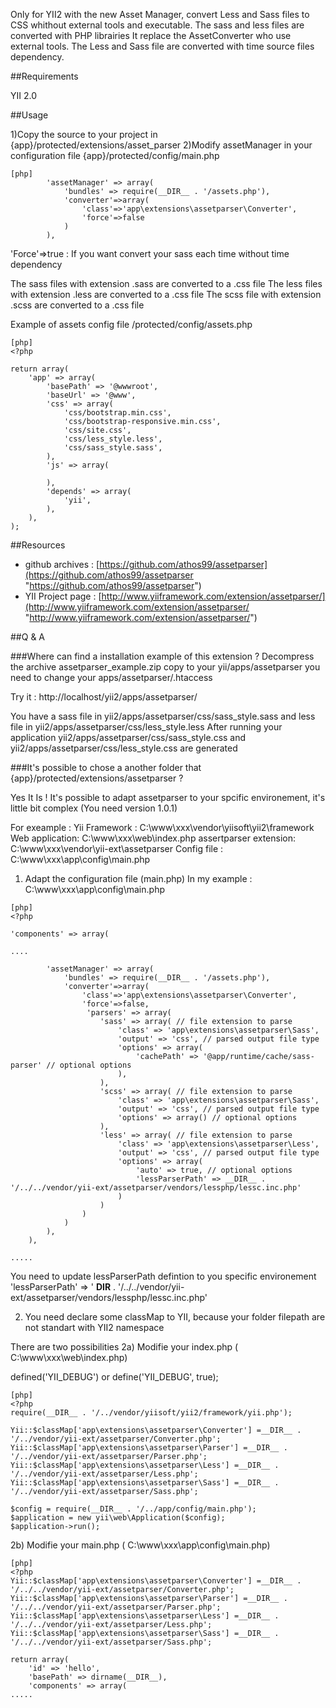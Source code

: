 Only for YII2 with the new Asset Manager, convert Less and Sass files to CSS whithout external tools and executable. The sass and less files are converted with PHP librairies
It replace the AssetConverter who use external tools.
The Less and Sass file are converted with time source files dependency.

##Requirements

YII 2.0

##Usage

1)Copy the source to your project in {app}/protected/extensions/asset_parser
2)Modify assetManager in your configuration file {app}/protected/config/main.php


~~~
[php]
        'assetManager' => array(
            'bundles' => require(__DIR__ . '/assets.php'),
            'converter'=>array(
                'class'=>'app\extensions\assetparser\Converter',
                'force'=>false
            )
        ),
~~~

'Force'=>true : If you want convert your sass each time without time dependency

The sass files with extension .sass are converted to a .css file
The less files with extension .less are converted to a .css file
The scss file with extension .scss are converted to a .css file


Example of assets config file /protected/config/assets.php


~~~
[php]
<?php

return array(
	'app' => array(
		'basePath' => '@wwwroot',
		'baseUrl' => '@www',
		'css' => array(
			'css/bootstrap.min.css',
			'css/bootstrap-responsive.min.css',
			'css/site.css',
            'css/less_style.less',
            'css/sass_style.sass',
		),
		'js' => array(

		),
		'depends' => array(
			'yii',
		),
	),
);

~~~



##Resources


* github archives :  [https://github.com/athos99/assetparser](https://github.com/athos99/assetparser "https://github.com/athos99/assetparser")
* YII Project page : [http://www.yiiframework.com/extension/assetparser/](http://www.yiiframework.com/extension/assetparser/ "http://www.yiiframework.com/extension/assetparser/")

##Q & A

###Where can find a installation example of this extension ?
Decompress the archive assetparser_example.zip
copy to your yii/apps/assetparser
you need to change your apps/assetparser/.htaccess

Try it : http://localhost/yii2/apps/assetparser/

You have a sass file in yii2/apps/assetparser/css/sass_style.sass and less file in yii2/apps/assetparser/css/less_style.less
After running your application yii2/apps/assetparser/css/sass_style.css and yii2/apps/assetparser/css/less_style.css are generated

###It's possible to chose a another folder that {app}/protected/extensions/assetparser ?

Yes It Is !
It's possible to adapt assetparser to your spcific environement, it's little bit complex (You need version 1.0.1)

For exeample :
Yii Framework : C:\www\xxx\vendor\yiisoft\yii2\framework
Web application: C:\www\xxx\web\index.php
assertparser extension: C:\www\xxx\vendor\yii-ext\assetparser
Config file : C:\www\xxx\app\config\main.php

1) Adapt the configuration file (main.php)
In my example : C:\www\xxx\app\config\main.php

~~~
[php]
<?php

'components' => array(

....

		'assetManager' => array(
            'bundles' => require(__DIR__ . '/assets.php'),
            'converter'=>array(
                'class'=>'app\extensions\assetparser\Converter',
                'force'=>false,
                 'parsers' => array(
                    'sass' => array( // file extension to parse
                        'class' => 'app\extensions\assetparser\Sass',
                        'output' => 'css', // parsed output file type
                        'options' => array(
                            'cachePath' => '@app/runtime/cache/sass-parser' // optional options
                        ),
                    ),
                    'scss' => array( // file extension to parse
                        'class' => 'app\extensions\assetparser\Sass',
                        'output' => 'css', // parsed output file type
                        'options' => array() // optional options
                    ),
                    'less' => array( // file extension to parse
                        'class' => 'app\extensions\assetparser\Less',
                        'output' => 'css', // parsed output file type
                        'options' => array(
                            'auto' => true, // optional options
                            'lessParserPath' => __DIR__ . '/../../vendor/yii-ext/assetparser/vendors/lessphp/lessc.inc.php'
                        )
                    )
                )
            )
        ),
	),

.....

~~~
You need to update lessParserPath defintion to you specific environement
'lessParserPath' => ' __DIR__ . '/../../vendor/yii-ext/assetparser/vendors/lessphp/lessc.inc.php'


2) You need declare some classMap to YII, because your folder filepath are not standart with YII2 namespace

There are two possibilities
2a) Modifie your index.php  ( C:\www\xxx\web\index.php)


defined('YII_DEBUG') or define('YII_DEBUG', true);
~~~
[php]
<?php
require(__DIR__ . '/../vendor/yiisoft/yii2/framework/yii.php');

Yii::$classMap['app\extensions\assetparser\Converter'] =__DIR__ . '/../vendor/yii-ext/assetparser/Converter.php';
Yii::$classMap['app\extensions\assetparser\Parser'] =__DIR__ . '/../vendor/yii-ext/assetparser/Parser.php';
Yii::$classMap['app\extensions\assetparser\Less'] =__DIR__ . '/../vendor/yii-ext/assetparser/Less.php';
Yii::$classMap['app\extensions\assetparser\Sass'] =__DIR__ . '/../vendor/yii-ext/assetparser/Sass.php';

$config = require(__DIR__ . '/../app/config/main.php');
$application = new yii\web\Application($config);
$application->run();

~~~

2b) Modifie your main.php (  C:\www\xxx\app\config\main.php)
~~~
[php]
<?php
Yii::$classMap['app\extensions\assetparser\Converter'] =__DIR__ . '/../../vendor/yii-ext/assetparser/Converter.php';
Yii::$classMap['app\extensions\assetparser\Parser'] =__DIR__ . '/../../vendor/yii-ext/assetparser/Parser.php';
Yii::$classMap['app\extensions\assetparser\Less'] =__DIR__ . '/../../vendor/yii-ext/assetparser/Less.php';
Yii::$classMap['app\extensions\assetparser\Sass'] =__DIR__ . '/../../vendor/yii-ext/assetparser/Sass.php';

return array(
    'id' => 'hello',
    'basePath' => dirname(__DIR__),
    'components' => array(
.....

~~~



